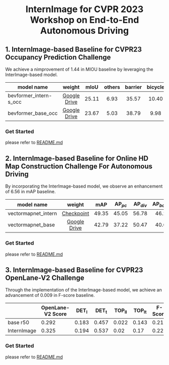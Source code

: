 <div id="top" align="center">

# InternImage for CVPR 2023 Workshop on End-to-End Autonomous Driving
 </div>



## 1. InternImage-based Baseline for CVPR23 Occupancy Prediction Challenge
We achieve a nimprovement of 1.44 in MIOU baseline by leveraging the InterImage-based model.

model name|weight| mIoU | others | barrier | bicycle | bus | car | construction_vehicle | motorcycle | pedestrian | traffic_cone | trailer |  truck | driveable_surface | other_flat | sidewalk | terrain | manmade | vegetation | 
----|:----------:| :--: | :--: | :--: | :--: | :--: | :--: | :--: | :--: | :--: | :--: | :--: | :--: | :--: | :--: | :----------------------: | :---: | :------: | :------: |
bevformer_intern-s_occ|[Google Drive](https://drive.google.com/file/d/1LV9K8hrskKf51xY1wbqTKzK7WZmVXEV_/view?usp=sharing)| 25.11 | 6.93 | 35.57 | 10.40 | 35.97 | 41.23 | 13.72 | 20.30 | 21.10 | 18.34 | 19.18 | 28.64 | 49.82 | 30.74 | 31.00 | 27.44 | 19.29 | 17.29 | 
bevformer_base_occ|[Google Drive](https://drive.google.com/file/d/1NyoiosafAmne1qiABeNOPXR-P-y0i7_I/view?usp=share_link)| 23.67 | 5.03 | 38.79 | 9.98 | 34.41 | 41.09 | 13.24 | 16.50 | 18.15 | 17.83 | 18.66 | 27.70 | 48.95 | 27.73 | 29.08 | 25.38 | 15.41 | 14.46 | 

### Get Started
please refer to [README.md](./occupancy_prediction/README.md)


## 2. InternImage-based Baseline for Online HD Map Construction Challenge For Autonomous Driving
By incorporating the InterImage-based model, we observe an enhancement of 6.56 in mAP baseline.

model name|weight|$\mathrm{mAP}$ | $\mathrm{AP}_{pc}$ | $\mathrm{AP}_{div}$ | $\mathrm{AP}_{bound}$ | 
----|:----------:| :--: | :--: | :--: | :--: | 
vectormapnet_intern|[Checkpoint](https://github.com/OpenGVLab/InternImage/releases/download/track_model/vectormapnet_internimage.pth) | 49.35 | 45.05 | 56.78 | 46.22 | 
vectormapnet_base|[Google Drive](https://drive.google.com/file/d/16D1CMinwA8PG1sd9PV9_WtHzcBohvO-D/view) | 42.79 | 37.22 | 50.47	 | 40.68 | 

### Get Started
please refer to [README.md](Online-HD-Map-Construction/README.md)


## 3. InternImage-based Baseline for CVPR23 OpenLane-V2 Challenge
Through the implementation of the InterImage-based model, we achieve an advancement of 0.009 in F-score baseline.


|             | OpenLane-V2 Score | DET<sub>l</sub> | DET<sub>t</sub> | TOP<sub>ll</sub> | TOP<sub>lt</sub> | F-Score |
|-------------|-------------------|-----------------|-----------------|------------------|------------------|---------|
| base r50    | 0.292             | 0.183           | 0.457           | 0.022            | 0.143            | 0.215   |
| InternImage | 0.325             | 0.194           | 0.537           | 0.02             | 0.17             | 0.224   |

### Get Started
please refer to [README.md](./openlane-v2/README.md)




